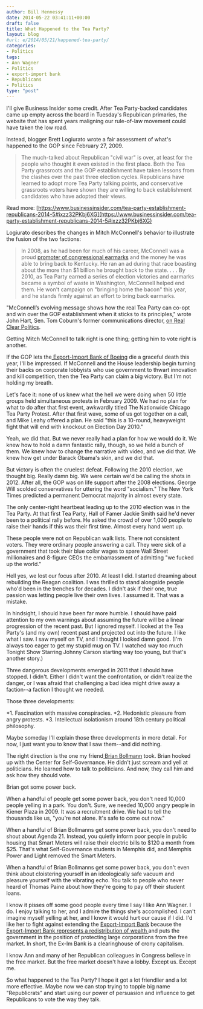 ```yaml
---
author: Bill Hennessy
date: 2014-05-22 03:41:11+00:00
draft: false
title: What Happened to the Tea Party?
layout: blog
#url: e/2014/05/21/happened-tea-party/
categories:
- Politics
tags:
- Ann Wagner
- Politics
- export-import bank
- Republicans
- Politics
type: "post"
---
```


I'll give Business Insider some credit. After Tea Party-backed candidates came up empty across the board in Tuesday's Republican primaries, the website that has spent years maligning our rule-of-law movement could have taken the low road.

Instead, blogger Brett Logiurato wrote a fair assessment of what's happened to the GOP since February 27, 2009.



> The much-talked about Republican "civil war" is over, at least for the people who thought it even existed in the first place. Both the Tea Party grassroots and the GOP establishment have taken lessons from the clashes over the past three election cycles. Republicans have learned to adopt more Tea Party talking points, and conservative grassroots voters have shown they are willing to back establishment candidates who have adopted their views.

Read more: [https://www.businessinsider.com/tea-party-establishment-republicans-2014-5#ixzz32PKbj6XG](https://www.businessinsider.com/tea-party-establishment-republicans-2014-5#ixzz32PKbj6XG)



Logiurato describes the changes in Mitch McConnell's behavior to illustrate the fusion of the two factions:



> In 2008, as he had been for much of his career, McConnell was a proud [promoter of congressional earmarks](https://www.nytimes.com/2008/10/23/us/politics/23mcconnell.html?pagewanted=all) and the money he was able to bring back to Kentucky. He ran an ad during that race boasting about the more than $1 billion he brought back to the state.
. . .
By 2010, as Tea Party earned a series of election victories and earmarks became a symbol of waste in Washington, McConnell helped end them. He won't campaign on "bringing home the bacon" this year, and he stands firmly against an effort to bring back earmarks.



"McConnell’s evolving message shows how the real Tea Party can co-opt and win over the GOP establishment when it sticks to its principles," wrote John Hart, Sen. Tom Coburn's former communications director, [on Real Clear Politics](https://www.realclearpolitics.com/articles/2014/05/21/what_the_media_miss_about_the_tea_party_movement_122699.html).



Getting Mitch McConnell to talk right is one thing; getting him to vote right is another. 

If the GOP lets the[ Export-Import Bank of Boeing](https://hennessysview.com/2014/04/19/jonah-goldberg-perfectly-defines-gop-establishment/) die a graceful death this year, I'll be impressed. If McConnell and the House leadership begin turning their backs on corporate lobbyists who use government to thwart innovation and kill competition, then the Tea Party can claim a big victory. But I'm not holding my breath.

Let's face it: none of us knew what the hell we were doing when 50 little groups held simultaneous protests in February 2009. We had no plan for what to do after that first event, awkwardly titled The Nationwide Chicago Tea Party Protest. After that first wave, some of us got together on a call, and Mike Leahy offered a plan. He said "this is a 10-round, heavyweight fight that will end with knockout on Election Day 2010."

Yeah, we did that. But we never really had a plan for how we would do it. We knew how to hold a damn fantastic rally, though, so we held a bunch of them. We knew how to change the narrative with video, and we did that. We knew how get under Barack Obama's skin, and we did that.

But victory is often the cruelest defeat. Following the 2010 election, we thought big. Really damn big. We were certain we'd be calling the shots in 2012. After all, the GOP was on life support after the 2008 elections. George Will scolded conservatives for uttering the word "socialism." The New York Times predicted a permanent Democrat majority in almost every state.

The only center-right heartbeat leading up to the 2010 election was in the Tea Party. At that first Tea Party, Hall of Famer Jackie Smith said he'd never been to a political rally before. He asked the crowd of over 1,000 people to raise their hands if this was their first time. Almost every hand went up.

These people were not on Republican walk lists. There not consistent voters. They were ordinary people answering a call. They were sick of a government that took their blue collar wages to spare Wall Street millionaires and 8-figure CEOs the embarrassment of admitting "we fucked up the world."

Hell yes, we lost our focus after 2010. At least I did. I started dreaming about rebuilding the Reagan coalition. I was thrilled to stand alongside people who'd been in the trenches for decades. I didn't ask if their one, true passion was letting people live their own lives. I assumed it. That was a mistake.

In hindsight, I should have been far more humble. I should have paid attention to my own warnings about assuming the future will be a linear progression of the recent past. But I ignored myself. I looked at the Tea Party's (and my own) recent past and projected out into the future. I like what I saw. I saw myself on TV, and I thought I looked damn good. (I'm always too eager to get my stupid mug on TV. I watched way too much Tonight Show Starring Johnny Carson starting way too young, but that's another story.)

Three dangerous developments emerged in 2011 that I should have stopped. I didn't. Either I didn't want the confrontation, or didn't realize the danger, or I was afraid that challenging a bad idea might drive away a faction--a faction I thought we needed.

Those three developments:




*1. Fascination with massive conspiracies.
*2. Hedonistic pleasure from angry protests.
*3. Intellectual isolationism around 18th century political philosophy.


Maybe someday I'll explain those three developments in more detail. For now, I just want you to know that I saw them--and did nothing.

The right direction is the one my friend[ Brian Bollmann](https://rockinconservative.com/) took. Brian hooked up with the Center for Self-Governance. He didn't just scream and yell at politicians. He learned how to talk to politicians. And now, they call him and ask how they should vote.

Brian got some power back.

When a handful of people get some power back, you don't need 10,000 people yelling in a park. You don't. Sure, we needed 10,000 angry people in Kiener Plaza in 2009. It was a recruitment drive. We had to tell the thousands like us, "you're not alone. It's safe to come out now."

When a handful of Brian Bollmanns get some power back, you don't need to shout about Agenda 21. Instead, you quietly inform poor people in public housing that Smart Meters will raise their electric bills to $120 a month from $25. That's what Self-Governance students in Memphis did, and Memphis Power and Light removed the Smart Meters.

When a handful of Brian Bollmanns get some power back, you don't even think about cloistering yourself in an ideologically safe vacuum and pleasure yourself with the vibrating echo. You talk to people who never heard of Thomas Paine about how they're going to pay off their student loans.

I know it pisses off some good people every time I say I like Ann Wagner. I do. I enjoy talking to her, and I admire the things she's accomplished. I can't imagine myself yelling at her, and I know it would hurt our cause if I did. I'd like her to fight against extending the [Export-Import Bank](https://hennessysview.com/2014/05/19/politics-linked-stock-market/) because the [Export-Import Bank represents a redistribution of wealth ](https://heritageaction.com/2014/05/export-import-bank-twitter-account-smallbiz-153-boeing-1/)and puts the government in the position of protecting large corporations from the free market. In short, the Ex-Im Bank is a clearinghouse of crony capitalism.

I know Ann and many of her Republican colleagues in Congress believe in the free market. But the free market doesn't have a lobby. Except us. Except me.

So what happened to the Tea Party? I hope it got a lot friendlier and a lot more effective. Maybe now we can stop trying to topple big name "Republicrats" and start using our power of persuasion and influence to get Republicans to vote the way they talk.


